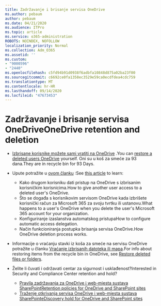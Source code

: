 ```yaml
---
title: Zadržavanje i brisanje servisa OneDrive
ms.author: pebaum
author: pebaum
ms.date: 04/21/2020
ms.audience: ITPro
ms.topic: article
ms.service: o365-administration
ROBOTS: NOINDEX, NOFOLLOW
localization_priority: Normal
ms.collection: Adm_O365
ms.assetid: ''
ms.custom:
- "9000596"
- "2440"
ms.openlocfilehash: c5fd94b91d0938f6adbfa10848d875a02ba23f00
ms.sourcegitcommit: c6692ce0fa1358ec3529e59ca0ecdfdea4cdc759
ms.translationtype: MT
ms.contentlocale: hr-HR
ms.lasthandoff: 09/14/2020
ms.locfileid: "47673453"
---
```

# <a name="onedrive-retention-and-deletion"></a><span data-ttu-id="74587-102">Zadržavanje i brisanje servisa OneDrive</span><span class="sxs-lookup"><span data-stu-id="74587-102">OneDrive retention and deletion</span></span>

- <span data-ttu-id="74587-103">[Izbrisane korisnike možete sami vratiti na OneDrive](https://docs.microsoft.com/onedrive/restore-deleted-onedrive) .</span><span class="sxs-lookup"><span data-stu-id="74587-103">You can [restore a deleted users OneDrive](https://docs.microsoft.com/onedrive/restore-deleted-onedrive) yourself.</span></span> <span data-ttu-id="74587-104">Oni su u koš za smeće za 93 dana.</span><span class="sxs-lookup"><span data-stu-id="74587-104">They are in recycle bin for 93 Days.</span></span>

- <span data-ttu-id="74587-105">Upute potražite u [ovom članku](https://docs.microsoft.com/onedrive/retention-and-deletion) :</span><span class="sxs-lookup"><span data-stu-id="74587-105">See [this article](https://docs.microsoft.com/onedrive/retention-and-deletion) to learn:</span></span>
    - <span data-ttu-id="74587-106">Kako drugom korisniku dati pristup na OneDrive s izbrisanim korisničkim korisnicima.</span><span class="sxs-lookup"><span data-stu-id="74587-106">How to give another user access to a deleted user's OneDrive.</span></span>
    - <span data-ttu-id="74587-107">Što se događa s korisnikovim servisom OneDrive kada izbrišete korisnički račun za Microsoft 365 za svoju tvrtku ili ustanovu.</span><span class="sxs-lookup"><span data-stu-id="74587-107">What happens to a user's OneDrive when you delete the user's Microsoft 365 account for your organization.</span></span>
    - <span data-ttu-id="74587-108">Konfiguriranje izaslanstva automatskog pristupa</span><span class="sxs-lookup"><span data-stu-id="74587-108">How to configure automatic access delegation.</span></span>
    - <span data-ttu-id="74587-109">Način funkcioniranja postupka brisanja servisa OneDrive.</span><span class="sxs-lookup"><span data-stu-id="74587-109">How OneDrive deletion process works.</span></span>

- <span data-ttu-id="74587-110">Informacije o vraćanju stavki iz koša za smeće na servisu OneDrive potražite u članku [Vraćanje izbrisanih datoteka ili mapa](https://support.office.com/article/949ada80-0026-4db3-a953-c99083e6a84f).</span><span class="sxs-lookup"><span data-stu-id="74587-110">For info about restoring items from the recycle bin in OneDrive, see [Restore deleted files or folders](https://support.office.com/article/949ada80-0026-4db3-a953-c99083e6a84f).</span></span>

- <span data-ttu-id="74587-111">Želite li čuvati i održavati centar za sigurnost i usklađenost?</span><span class="sxs-lookup"><span data-stu-id="74587-111">Interested in Security and Compliance Center retention and hold?</span></span>
    - [<span data-ttu-id="74587-112">Pravila zadržavanja za OneDrive i web-mjesta sustava SharePoint</span><span class="sxs-lookup"><span data-stu-id="74587-112">Retention policies for OneDrive and SharePoint sites</span></span>](https://docs.microsoft.com/microsoft-365/compliance/retention-policies)
    - [<span data-ttu-id="74587-113">Traženje otkrivanja servisa OneDrive i web-mjesta sustava SharePoint</span><span class="sxs-lookup"><span data-stu-id="74587-113">eDiscovery hold for OneDrive and SharePoint sites</span></span>](https://docs.microsoft.com/office365/securitycompliance/ediscovery-cases#step-4-place-content-locations-on-hold)
